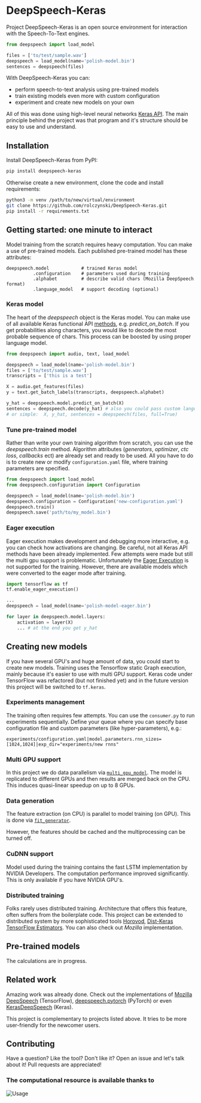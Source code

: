 # DeepSpeech-Keras 

Project DeepSpeech-Keras is an open source environment for interaction with 
the Speech-To-Text engines. 

```python
from deepspeech import load_model

files = ['to/test/sample.wav']
deepspeech = load_model(name='polish-model.bin')
sentences = deepspeech(files)
```

With DeepSpeech-Keras you can:
- perform speech-to-text analysis using pre-trained models
- train existing models even more with custom configuration
- experiment and create new models on your own

All of this was done using high-level neural networks [Keras API](https://github.com/keras-team/keras). 
The main principle behind the project was that program and it's structure should be easy to use and understand.

## Installation
Install DeepSpeech-Keras from PyPI:
```bash
pip install deepspeech-keras
```

Otherwise create a new environment, clone the code and install requirements:
```bash
python3 -m venv /path/to/new/virtual/environment
git clone https://github.com/rolczynski/DeepSpeech-Keras.git
pip install -r requirements.txt
```


## Getting started: one minute to interact

Model training from the scratch requires heavy computation. You can make a use 
of pre-trained models. Each published pre-trained model has these attributes:

```
deepspeech.model            # trained Keras model
          .configuration    # parameters used during training
          .alphabet         # describe valid chars (Mozilla DeepSpeech format)
          .language_model   # support decoding (optional)
```


### Keras model
The heart of the  _deepspeech_ object is the Keras model. You can make use of all
available Keras functional API [methods](https://keras.io/models/model/#methods), 
e.g. _predict_on_batch_. If you get probabilities along characters, you would 
like to decode the most probable sequence of chars. This process can be boosted
by using proper language model.

```python
from deepspeech import audio, text, load_model

deepspeech = load_model(name='polish-model.bin')
files = ['to/test/sample.wav']
transcripts = ['this is a test']

X = audio.get_features(files)
y = text.get_batch_labels(transcripts, deepspeech.alphabet)

y_hat = deepspeech.model.predict_on_batch(X)
sentences = deepspeech.decode(y_hat) # also you could pass custom language model
# or simple:  X, y_hat, sentences = deepspeech(files, full=True)
```


### Tune pre-trained model
Rather than write your own training algorithm from scratch, you can use the _deepspeech.train_ method.
Algorithm attributes (_generators_, _optimizer_, _ctc loss_, _callbacks_ ect) are already set and ready to be used.
All you have to do is to create new or modify `configuration.yaml` file, where training parameters are specified.

```python
from deepspeech import load_model
from deepspeech.configuration import Configuration

deepspeech = load_model(name='polish-model.bin')
deepspeech.configuration = Configuration('new-configuration.yaml')
deepspeech.train()
deepspeech.save('path/to/my_model.bin')
```


### Eager execution
Eager execution makes development and debugging more interactive, e.g. you can check how 
activations are changing. Be careful, not all Keras API methods have been already implemented.
Few attempts were made but still the multi gpu support is problematic.
Unfortunately the [Eager Execution](https://www.tensorflow.org/guide/eager) is not supported for the training. 
However, there are available models which were converted to the eager mode after training. 

```python
import tensorflow as tf
tf.enable_eager_execution()

...
deepspeech = load_model(name='polish-model-eager.bin')

for layer in deepspeech.model.layers:
    activation = layer(X)
    ... # at the end you get y_hat
```


## Creating new models
If you have several GPU's and huge amount of data, you could start to create new models.
Training uses the Tensorflow static Graph execution, mainly because it's easier to use with multi 
GPU support. Keras code under TensorFlow was refactored (but not finished yet) 
and in the future version this project will be switched to  `tf.keras`.

### Experiments management
The training often requires few attempts. You can use the `consumer.py` to run experiments 
sequentially. Define your queue where you can specify base configuration file and custom
parameters (like hyper-parameters), e.g.:
```
experiments/configuration.yaml|model.parameters.rnn_sizes=[1024,1024]|exp_dir="experiments/new rnns"
```

### Multi GPU support
In this project we do data parallelism via [`multi_gpu_model`](https://keras.io/utils/#multi_gpu_model).
The model is replicated to different GPUs and then results are merged back on the CPU. This induces 
quasi-linear speedup on up to 8 GPUs. 


### Data generation
The feature extraction (on CPU) is parallel to model training (on GPU). This 
is done via [`fit_generator`](https://keras.io/utils/#fit_generator).

However, the features should be cached and the multiprocessing can be turned off.


### CuDNN support
Model used during the training contains the fast LSTM implementation by 
NVIDIA Developers. The computation performance improved significantly. 
This is only available if you have NVIDIA GPU's.


### Distributed training
Folks rarely uses distributed training. Architecture that offers 
this feature, often suffers from the boilerplate code. This project 
can be extended to distributed system by more sophisticated tools 
[Horovod](https://github.com/uber/horovod), 
[Dist-Keras](https://github.com/cerndb/dist-keras)
[TensorFlow Estimators](https://www.tensorflow.org/api_docs/python/tf/keras/estimator/model_to_estimator).
You can also check out _Mozilla_ implementation.


## Pre-trained models
The calculations are in progress.


## Related work
Amazing work was already done. Check out the implementations of
[Mozilla DeepSpeech](https://github.com/mozilla/DeepSpeech) (TensorFlow), 
[deepspeech.pytorch](https://github.com/SeanNaren/deepspeech.pytorch) (PyTorch) or 
even [KerasDeepSpeech](https://github.com/robmsmt/KerasDeepSpeech) (Keras). 

This project is complementary to projects listed above. It tries to be more
user-friendly for the newcomer users. 


## Contributing
Have a question? Like the tool? Don't like it? Open an issue and let's talk 
about it! Pull requests are appreciated!


### The computational resource is available thanks to
![Usage](http://www.indopolishedu.com/wp-content/uploads/2018/03/polish.png)
